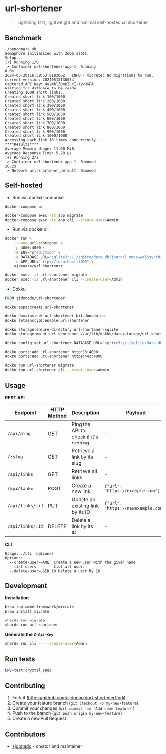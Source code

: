 # url-shortener
> Lightning fast, lightweight and minimal self-hosted url shortener

## Benchmark
```shell
./benchmark.sh
Semaphore initialized with 2666 slots.
Setup...
[+] Running 1/0
 ✔ Container url-shortener-app-1  Running                                                                                                                                                                                   0.0s
2024-05-20T16:39:53.818306Z   INFO - micrate: No migrations to run. current version: 20240513130054
Captured API Key: 4y2mblZDneZLcI-YywHGFA
Waiting for database to be ready...
Creating 1000 short links...
Created short link 100/1000
Created short link 200/1000
Created short link 300/1000
Created short link 400/1000
Created short link 500/1000
Created short link 600/1000
Created short link 700/1000
Created short link 800/1000
Created short link 900/1000
Created short link 1000/1000
Accessing each link 10 times concurrently...
****Results****
Average Memory Usage: 11.00 MiB
Average Response Time: 5.28 µs
[+] Running 2/2
 ✔ Container url-shortener-app-1  Removed                                                                                                                                                                                  10.2s
 ✔ Network url-shortener_default  Removed
```

## Self-hosted

- Run via docker-compose
```bash
docker-compose up

docker-compose exec -it app migrate
docker-compose exec -it app cli --create-user=Admin
```

- Run via docker cli
```bash
docker run \
    --name url-shortener \
    -p 4000:4000 \
    -e ENV="production" \
    -e DATABASE_URL="sqlite3://./sqlite/data.db?journal_mode=wal&synchronous=normal&foreign_keys=true" \
    -e APP_URL="http://localhost:4000" \
    sjdonado/url-shortener

docker exec -it url-shortener migrate
docker exec -it url-shortener cli --create-user=Admin
```

- Dokku
```dockerfile
FROM sjdonado/url-shortener
```

```bash
dokku apps:create url-shortener

dokku domains:set url-shortener bit.donado.co 
dokku letsencrypt:enable url-shortener

dokku storage:ensure-directory url-shortener-sqlite
dokku storage:mount url-shortener /var/lib/dokku/data/storage/url-shortener-sqlite:/usr/src/app/sqlite/

dokku config:set url-shortener DATABASE_URL="sqlite3://./sqlite/data.db?journal_mode=wal&synchronous=normal&foreign_keys=true" APP_URL=https://bit.donado.co

dokku ports:add url-shortener http:80:4000
dokku ports:add url-shortener https:443:4000

dokku run url-shortener migrate
dokku run url-shortener cli --create-user=Admin
```

## Usage

**REST API**

| Endpoint | HTTP Method | Description | Payload |
|----------|-------------|-------------|---------|
| `/api/ping` | GET | Ping the API to check if it's running | - |
| `/:slug` | GET | Retrieve a link by its slug | - |
| `/api/links` | GET | Retrieve all links | - |
| `/api/links` | POST | Create a new link | `{"url": "https://example.com"}` |
| `/api/links/:id` | PUT | Update an existing link by its ID | `{"url": "https://newexample.com"}` |
| `/api/links/:id` | DELETE | Delete a link by its ID | - |

**CLI**
```
Usage: ./cli [options]
Options:
  --create-user=NAME  Create a new user with the given name
  --list-users        List all users
  --delete-user=USER_ID Delete a user by ID
```

## Development

**Installation**

```bash
brew tap amberframework/micrate
brew install micrate
```

```bash
shards run migrate
shards run url-shortener
```

**Generate the `X-Api-Key`**

```bash
shards run cli -- --create-user=Admin
```

## Run tests
```bash
ENV=test crystal spec
```

## Contributing

1. Fork it (<https://github.com/sjdonado/url-shortener/fork>)
2. Create your feature branch (`git checkout -b my-new-feature`)
3. Commit your changes (`git commit -am 'Add some feature'`)
4. Push to the branch (`git push origin my-new-feature`)
5. Create a new Pull Request

## Contributors

- [sjdonado](https://github.com/sjdonado) - creator and maintainer

